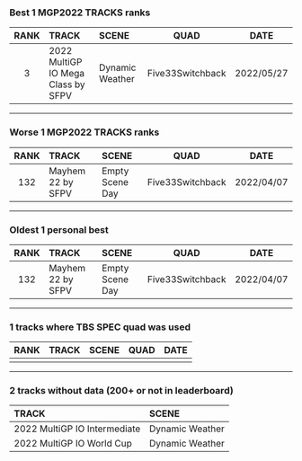 ### Best 1 MGP2022 TRACKS ranks
|RANK|TRACK|SCENE|QUAD|DATE|
|:---:|:---|:---|:---:|:---:|
|3|2022 MultiGP IO Mega Class by SFPV|Dynamic Weather|Five33Switchback|2022/05/27|
---
### Worse 1 MGP2022 TRACKS ranks
|RANK|TRACK|SCENE|QUAD|DATE|
|:---:|:---|:---|:---:|:---:|
|132|Mayhem 22 by SFPV|Empty Scene Day|Five33Switchback|2022/04/07|
---
### Oldest 1 personal best
|RANK|TRACK|SCENE|QUAD|DATE|
|:---:|:---|:---|:---:|:---:|
|132|Mayhem 22 by SFPV|Empty Scene Day|Five33Switchback|2022/04/07|
---
### 1 tracks where TBS SPEC quad was used
|RANK|TRACK|SCENE|QUAD|DATE|
|:---:|:---|:---|:---:|:---:|
||||||
---
### 2 tracks without data (200+ or not in leaderboard)
|TRACK|SCENE|
|:---|:---|
|2022 MultiGP IO Intermediate|Dynamic Weather|
|2022 MultiGP IO World Cup|Dynamic Weather|
